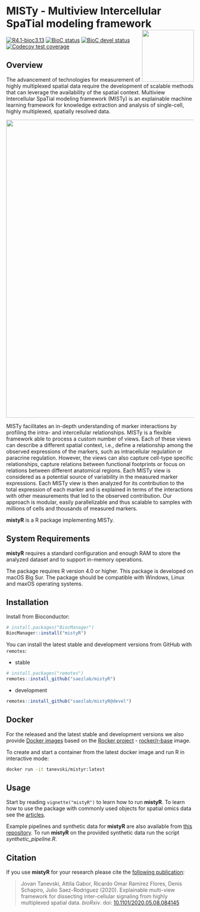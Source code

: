 # MISTy - **M**ultiview **I**ntercellular **S**pa**T**ial modeling framework <img src="https://www.dropbox.com/s/0yawdbykdzyxb53/logo.png?raw=1" align="right" height = "139">

<!-- badges: start -->
[![R4.1-bioc3.13](https://github.com/saezlab/mistyR/actions/workflows/check-bioc.yml/badge.svg)](https://github.com/saezlab/mistyR/actions/workflows/check-bioc.yml)
[![BioC status](http://www.bioconductor.org/shields/build/release/bioc/mistyR.svg)](https://bioconductor.org/checkResults/release/bioc-LATEST/mistyR)
[![BioC devel status](http://www.bioconductor.org/shields/build/devel/bioc/mistyR.svg)](https://bioconductor.org/checkResults/devel/bioc-LATEST/mistyR)
[![Codecov test coverage](https://codecov.io/gh/saezlab/mistyR/branch/master/graph/badge.svg)](https://codecov.io/gh/saezlab/mistyR?branch=master)
<!-- badges: end -->

## Overview

The advancement of technologies for measurement of highly multiplexed spatial data require the development of scalable methods that can leverage the availability of the spatial context. Multiview Intercellular SpaTial modeling framework (MISTy) is an explainable machine learning framework for knowledge extraction and analysis of single-cell, highly multiplexed, spatially resolved data.

<img src="https://www.dropbox.com/s/4j2ccdol2n7rvd8/graphical_abstract.png?raw=1" align="center" width="800">

MISTy facilitates an in-depth understanding of marker interactions by profiling the intra- and intercellular relationships. MISTy is a flexible framework able to process a custom number of views. Each of these views can describe a different spatial context, i.e., define a relationship among the observed expressions of the markers, such as intracellular regulation or paracrine regulation. However, the views can also capture cell-type specific relationships, capture relations between functional footprints or focus on relations between different anatomical regions. Each MISTy view is considered as a potential source of variability in the measured marker expressions. Each MISTy view is then analyzed for its contribution to the total expression of each marker and is explained in terms of the interactions with other measurements that led to the observed contribution. Our approach is modular, easily parallelizable and thus scalable to samples with millions of cells and thousands of measured markers.

**mistyR** is a R package implementing MISTy.


## System Requirements

**mistyR** requires a standard configuration and enough RAM to store the analyzed dataset and to support in-memory operations.

The package requires R version 4.0 or higher. This package is developed on macOS Big Sur. The package should be compatible with Windows, Linux and maxOS operating systems.


## Installation

Install from Bioconductor:

```r
# install.packages("BiocManager")
BiocManager::install("mistyR")
```

You can install the latest stable and development versions from GitHub with `remotes`:

- stable

```r
# install.packages("remotes")
remotes::install_github("saezlab/mistyR")
```

- development

```R
remotes::install_github("saezlab/mistyR@devel")
```

## Docker

For the released and the latest stable and development versions we also provide [Docker images]( https://hub.docker.com/r/tanevski/mistyr) based on the [Rocker project](https://www.rocker-project.org/) - [rocker/r-base](https://github.com/rocker-org/rocker/tree/master/r-base) image.

To create and start a container from the latest docker image and run R in interactive mode:

```bash
docker run -it tanevski/mistyr:latest
```

## Usage

Start by reading `vignette("mistyR")` to learn how to run **mistyR**. To learn how to use the package with commonly used objects for spatial omics data see the [articles](https://saezlab.github.io/mistyR/articles/).

Example pipelines and synthetic data for **mistyR** are also available from [this repository](https://github.com/saezlab/misty_pipelines). To run **mistyR** on the provided synthetic data run the script *synthetic_pipeline.R*.

## Citation
If you use **mistyR** for your research please cite the [following publication](https://doi.org/10.1101/2020.05.08.084145): 

> Jovan Tanevski, Attila Gabor, Ricardo Omar Ramirez Flores, Denis Schapiro, Julio Saez-Rodriguez (2020). Explainable multi-view framework for dissecting inter-cellular signaling from highly multiplexed spatial data. *bioRxiv*. doi: [10.1101/2020.05.08.084145](https://doi.org/10.1101/2020.05.08.084145)
